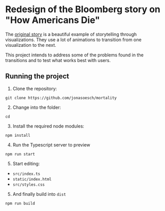 # Redesign of the Bloomberg story on "How Americans Die"

The [original story](https://www.bloomberg.com/graphics/dataview/how-americans-die/) is a beautiful example of storytelling through visualizations. They use a lot of animations to transition from one visualization to the next.

This project intends to address some of the problems found in the transitions and to test what works best with users.



## Running the project

1. Clone the repository:

```
git clone https://github.com/jonasoesch/mortality
```

2. Change into the folder:

```
cd 
```

3. Install the required node modules:

```
npm install
```

4. Run the Typescript server to preview

```
npm run start
```

5. Start editing:
* `src/index.ts`
* `static/index.html`
* `src/styles.css`

5. And finally build into `dist`

```
npm run build
```
